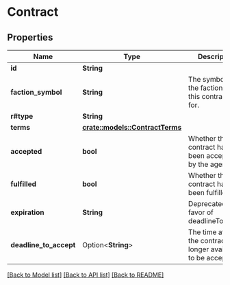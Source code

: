 # Contract

## Properties

Name | Type | Description | Notes
------------ | ------------- | ------------- | -------------
**id** | **String** |  | 
**faction_symbol** | **String** | The symbol of the faction that this contract is for. | 
**r#type** | **String** |  | 
**terms** | [**crate::models::ContractTerms**](ContractTerms.md) |  | 
**accepted** | **bool** | Whether the contract has been accepted by the agent | [default to false]
**fulfilled** | **bool** | Whether the contract has been fulfilled | [default to false]
**expiration** | **String** | Deprecated in favor of deadlineToAccept | 
**deadline_to_accept** | Option<**String**> | The time at which the contract is no longer available to be accepted | [optional]

[[Back to Model list]](../README.md#documentation-for-models) [[Back to API list]](../README.md#documentation-for-api-endpoints) [[Back to README]](../README.md)


